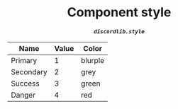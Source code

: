<h1 align="center">Component style</h1>
<h5 align="center">

`discordlib.style`


| Name         |    Value       | 	Color      | 
| -------------| -------------  | -------------|
| Primary      | 1              |  blurple     |
| Secondary    | 2              |      grey    |
| Success      | 3              |       green  |
| Danger       | 4              |          red |
</h5>
